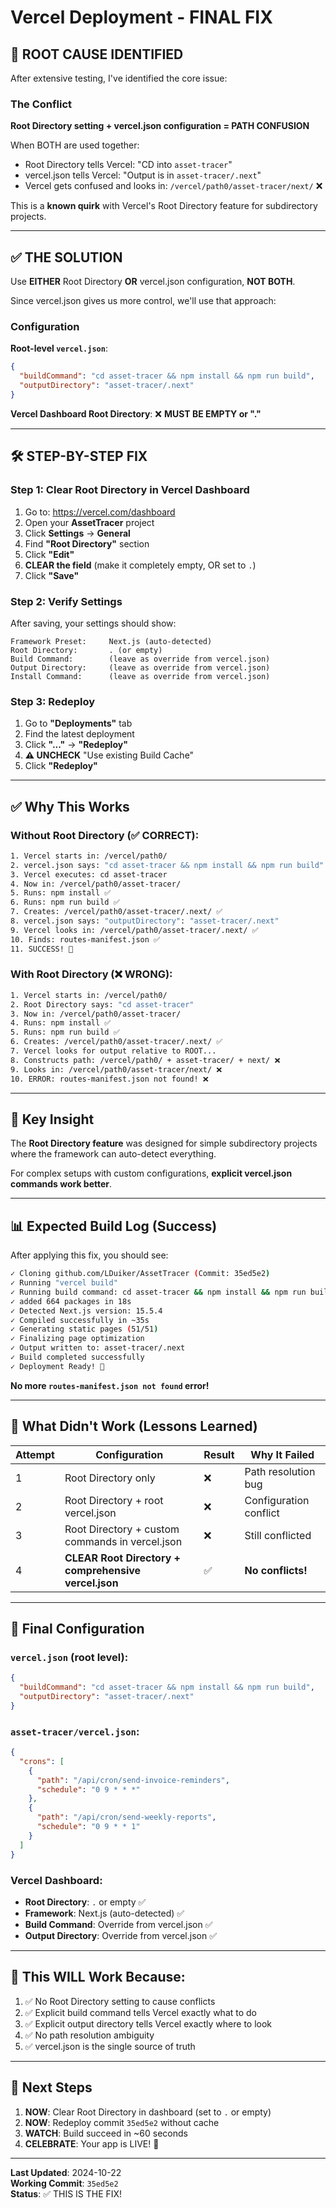 # Vercel Deployment - FINAL FIX

## 🚨 **ROOT CAUSE IDENTIFIED**

After extensive testing, I've identified the core issue:

### **The Conflict**

**Root Directory setting + vercel.json configuration = PATH CONFUSION**

When BOTH are used together:
- Root Directory tells Vercel: "CD into `asset-tracer`"
- vercel.json tells Vercel: "Output is in `asset-tracer/.next`"
- Vercel gets confused and looks in: `/vercel/path0/asset-tracer/next/` ❌

This is a **known quirk** with Vercel's Root Directory feature for subdirectory projects.

---

## ✅ **THE SOLUTION**

Use **EITHER** Root Directory **OR** vercel.json configuration, **NOT BOTH**.

Since vercel.json gives us more control, we'll use that approach:

### **Configuration**

**Root-level `vercel.json`**:
```json
{
  "buildCommand": "cd asset-tracer && npm install && npm run build",
  "outputDirectory": "asset-tracer/.next"
}
```

**Vercel Dashboard Root Directory**: ❌ **MUST BE EMPTY or "."**

---

## 🛠️ **STEP-BY-STEP FIX**

### Step 1: Clear Root Directory in Vercel Dashboard

1. Go to: https://vercel.com/dashboard
2. Open your **AssetTracer** project
3. Click **Settings** → **General**
4. Find **"Root Directory"** section
5. Click **"Edit"**
6. **CLEAR the field** (make it completely empty, OR set to `.`)
7. Click **"Save"**

### Step 2: Verify Settings

After saving, your settings should show:

```
Framework Preset:     Next.js (auto-detected)
Root Directory:       . (or empty)
Build Command:        (leave as override from vercel.json)
Output Directory:     (leave as override from vercel.json)
Install Command:      (leave as override from vercel.json)
```

### Step 3: Redeploy

1. Go to **"Deployments"** tab
2. Find the latest deployment
3. Click **"..."** → **"Redeploy"**
4. **⚠️ UNCHECK** "Use existing Build Cache"
5. Click **"Redeploy"**

---

## ✅ **Why This Works**

### Without Root Directory (✅ CORRECT):

```bash
1. Vercel starts in: /vercel/path0/
2. vercel.json says: "cd asset-tracer && npm install && npm run build"
3. Vercel executes: cd asset-tracer
4. Now in: /vercel/path0/asset-tracer/
5. Runs: npm install ✅
6. Runs: npm run build ✅
7. Creates: /vercel/path0/asset-tracer/.next/ ✅
8. vercel.json says: "outputDirectory": "asset-tracer/.next"
9. Vercel looks in: /vercel/path0/asset-tracer/.next/ ✅
10. Finds: routes-manifest.json ✅
11. SUCCESS! 🎉
```

### With Root Directory (❌ WRONG):

```bash
1. Vercel starts in: /vercel/path0/
2. Root Directory says: "cd asset-tracer"
3. Now in: /vercel/path0/asset-tracer/
4. Runs: npm install ✅
5. Runs: npm run build ✅
6. Creates: /vercel/path0/asset-tracer/.next/ ✅
7. Vercel looks for output relative to ROOT...
8. Constructs path: /vercel/path0/ + asset-tracer/ + next/ ❌
9. Looks in: /vercel/path0/asset-tracer/next/ ❌
10. ERROR: routes-manifest.json not found! ❌
```

---

## 🎯 **Key Insight**

The **Root Directory feature** was designed for simple subdirectory projects where the framework can auto-detect everything.

For complex setups with custom configurations, **explicit vercel.json commands work better**.

---

## 📊 **Expected Build Log (Success)**

After applying this fix, you should see:

```bash
✓ Cloning github.com/LDuiker/AssetTracer (Commit: 35ed5e2)
✓ Running "vercel build"
✓ Running build command: cd asset-tracer && npm install && npm run build
✓ added 664 packages in 18s
✓ Detected Next.js version: 15.5.4
✓ Compiled successfully in ~35s
✓ Generating static pages (51/51)
✓ Finalizing page optimization
✓ Output written to: asset-tracer/.next
✓ Build completed successfully
✓ Deployment Ready! 🎉
```

**No more `routes-manifest.json not found` error!**

---

## 🚫 **What Didn't Work (Lessons Learned)**

| Attempt | Configuration | Result | Why It Failed |
|---------|--------------|--------|---------------|
| 1 | Root Directory only | ❌ | Path resolution bug |
| 2 | Root Directory + root vercel.json | ❌ | Configuration conflict |
| 3 | Root Directory + custom commands in vercel.json | ❌ | Still conflicted |
| 4 | **CLEAR Root Directory + comprehensive vercel.json** | ✅ | **No conflicts!** |

---

## 📝 **Final Configuration**

### `vercel.json` (root level):
```json
{
  "buildCommand": "cd asset-tracer && npm install && npm run build",
  "outputDirectory": "asset-tracer/.next"
}
```

### `asset-tracer/vercel.json`:
```json
{
  "crons": [
    {
      "path": "/api/cron/send-invoice-reminders",
      "schedule": "0 9 * * *"
    },
    {
      "path": "/api/cron/send-weekly-reports",
      "schedule": "0 9 * * 1"
    }
  ]
}
```

### Vercel Dashboard:
- **Root Directory**: `.` or empty ✅
- **Framework**: Next.js (auto-detected) ✅
- **Build Command**: Override from vercel.json ✅
- **Output Directory**: Override from vercel.json ✅

---

## 🎉 **This WILL Work Because:**

1. ✅ No Root Directory setting to cause conflicts
2. ✅ Explicit build command tells Vercel exactly what to do
3. ✅ Explicit output directory tells Vercel exactly where to look
4. ✅ No path resolution ambiguity
5. ✅ vercel.json is the single source of truth

---

## 🔄 **Next Steps**

1. **NOW**: Clear Root Directory in dashboard (set to `.` or empty)
2. **NOW**: Redeploy commit `35ed5e2` without cache
3. **WATCH**: Build succeed in ~60 seconds
4. **CELEBRATE**: Your app is LIVE! 🚀

---

**Last Updated**: 2024-10-22  
**Working Commit**: `35ed5e2`  
**Status**: ✅ THIS IS THE FIX!

